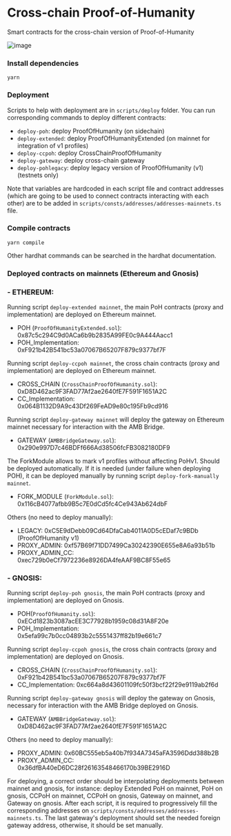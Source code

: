 # Cross-chain Proof-of-Humanity

Smart contracts for the cross-chain version of Proof-of-Humanity

![image](https://user-images.githubusercontent.com/47434163/161445069-c6207d96-0477-47bb-b374-36828a7c150f.png)

### Install dependencies
```shell
yarn
```

### Deployment
Scripts to help with deployment are in `scripts/deploy` folder. You can run corresponding commands to deploy different contracts:
- `deploy-poh`: deploy ProofOfHumanity (on sidechain)
- `deploy-extended`: deploy ProofOfHumanityExtended (on mainnet for integration of v1 profiles)
- `deploy-ccpoh`: deploy CrossChainProofOfHumanity
- `deploy-gateway`: deploy cross-chain gateway
- `deploy-pohlegacy`: deploy legacy version of ProofOfHumanity (v1) (testnets only)

Note that variables are hardcoded in each script file and contract addresses (which are going to be used to connect contracts interacting with each other) are to be added in `scripts/consts/addresses/addresses-mainnets.ts` file.

### Compile contracts
```shell
yarn compile
```

Other hardhat commands can be searched in the hardhat documentation.

### Deployed contracts on mainnets (Ethereum and Gnosis)
### - ETHEREUM:

Running script `deploy-extended mainnet`, the main PoH contracts (proxy and implementation) are deployed on Ethereum mainnet. 
- POH (`ProofOfHumanityExtended.sol`): 0x87c5c294C9d0ACa6b9b2835A99FE0c9A444Aacc1
- POH_Implementation: 0xF921b42B541bc53a07067B65207F879c9377bf7F

Running script `deploy-ccpoh mainnet`, the cross chain contracts (proxy and implementation) are deployed on Ethereum mainnet. 
- CROSS_CHAIN (`CrossChainProofOfHumanity.sol`): 0xD8D462ac9F3FAD77Af2ae2640fE7F591F1651A2C
- CC_Implementation: 0x064B1132D9A9c43Df269FeAD9e80c195Fb9cd916

Running script `deploy-gateway mainnet` will deploy the gateway on Ethereum mainnet necessary for interaction with the AMB Bridge.
- GATEWAY (`AMBBridgeGateway.sol`): 0x290e997D7c46BDFf666Ad38506fcFB3082180DF9

The ForkModule allows to mark v1 profiles without affecting PoHv1. Should be deployed automatically. If it is needed (under failure when deploying POH), it can be deployed manually by running script `deploy-fork-manually mainnet`.
- FORK_MODULE (`ForkModule.sol`): 0x116cB4077afbb9B5c7E0dCd5fc4Ce943Ab624dbF

Others (no need to deploy manually):
- LEGACY: 0xC5E9dDebb09Cd64DfaCab4011A0D5cEDaf7c9BDb (ProofOfHumanity v1)
- PROXY_ADMIN: 0xf57B69f71DD7499Ca30242390E655e8A6a93b51b
- PROXY_ADMIN_CC: 0xec729b0eCf7972236e8926DA4feAAF9BC8F55e65

### - GNOSIS:

Running script `deploy-poh gnosis`, the main PoH contracts (proxy and implementation) are deployed on Gnosis. 
- POH(`ProofOfHumanity.sol`): 0xECd1823b3087acEE3C77928b1959c08d31A8F20e
- POH_Implementation: 0x5efa99c7b0cc04893b2c5551437ff82b19e661c7

Running script `deploy-ccpoh gnosis`, the cross chain contracts (proxy and implementation) are deployed on Gnosis. 
- CROSS_CHAIN (`CrossChainProofOfHumanity.sol`): 0xF921b42B541bc53a07067B65207F879c9377bf7F
- CC_Implementation: 0xc664a8d43601109fc50f3bcf22f29e9119ab2f6d

Running script `deploy-gateway gnosis` will deploy the gateway on Gnosis, necessary for interaction with the AMB Bridge deployed on Gnosis.
- GATEWAY (`AMBBridgeGateway.sol`): 0xD8D462ac9F3FAD77Af2ae2640fE7F591F1651A2C

Others (no need to deploy manually):
- PROXY_ADMIN: 0x60BC555eb5a40b7f934A7345aFA3596Ddd388b2B
- PROXY_ADMIN_CC: 0x36dfBA40eD6DC28f26163548466170b39BE2916D

For deploying, a correct order should be interpolating deployments between mainnet and gnosis, for instance: deploy Extended PoH on mainnet, PoH on gnosis, CCPoH on mainnet, CCPoH on gnosis, Gateway on mainnet, and Gateway on gnosis. After each script, it is required to progressively fill the corresponding addresses on `scripts/consts/addresses/addresses-mainnets.ts`. The last gateway's deployment should set the needed foreign gateway address, otherwise, it should be set manually.
